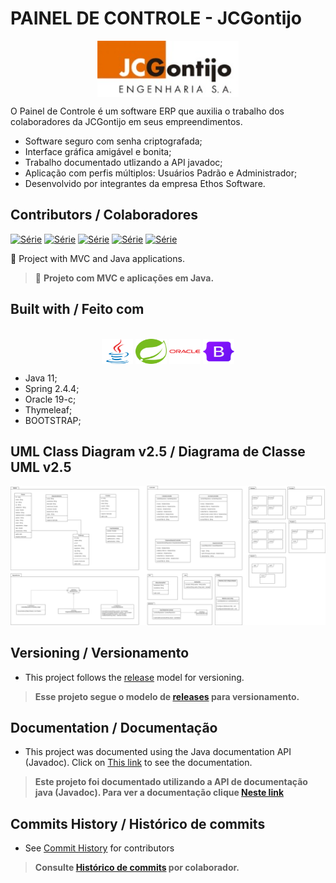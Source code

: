 # PAINEL DE CONTROLE - JCGontijo
<div align="center">
  <img align="center" alt="Judeu-Java" height="90" src="src/main/resources/static/img/jc-logo.jpeg">
</div>

O Painel de Controle é um software ERP que auxilia o trabalho dos colaboradores da JCGontijo em seus empreendimentos.

- Software seguro com senha criptografada;
- Interface gráfica amigável e bonita;
- Trabalho documentado utlizando a API javadoc;
- Aplicação com perfis múltiplos: Usuários Padrão e Administrador;
- Desenvolvido por integrantes da empresa Ethos Software.

## Contributors / Colaboradores
  [![Série](https://img.shields.io/badge/DEV-Lucas-blue)](https://github.com/lramon2001)
  [![Série](https://img.shields.io/badge/DEV-Maicon-green)](https://github.com/Maiconrq)
  [![Série](https://img.shields.io/badge/DEV-Pedro-blue)](https://github.com/pedroynk)
  [![Série](https://img.shields.io/badge/DEV-Felipe-green)](https://github.com/Alef012)
  [![Série](https://img.shields.io/badge/DEV-Rafael-blue)](https://github.com/RafaelN0bre)


:rocket: Project with MVC and Java applications. 

> :rocket: **Projeto com MVC e aplicações em Java.**

## Built with / Feito com
<div style="display: inline_block" align="center"><br>
  <img align="center" alt="Judeu-Java" height="40" width="50" src="https://raw.githubusercontent.com/devicons/devicon/master/icons/java/java-original.svg">
  <img align="center" alt="Judeu-Spring" height="40" width="50" src="https://raw.githubusercontent.com/devicons/devicon/master/icons/spring/spring-original.svg">
  <img align="center" alt="Judeu-Oracle" height="40" width="50" src="https://raw.githubusercontent.com/devicons/devicon/master/icons/oracle/oracle-original.svg">
  <img align="center" alt="Judeu-CSS" height="40" width="50" src="https://raw.githubusercontent.com/devicons/devicon/master/icons/bootstrap/bootstrap-original.svg">
  
</div>

  - Java 11;
  - Spring 2.4.4;
  - Oracle 19-c;
  - Thymeleaf;
  - BOOTSTRAP;


## UML Class Diagram v2.5 / Diagrama de Classe UML v2.5
<img src="https://github.com/lramon2001/GestImoveis-Corretores/blob/main/Untitled%20Diagram.drawio%20(2).png" width="1200"/>

## Versioning / Versionamento
- This project follows the [release](https://github.com/lramon2001/GestImoveis-Corretores/releases/tag/v0.9.RELEASE) model for versioning.

> **Esse projeto segue o modelo de [releases](https://github.com/lramon2001/GestImoveis-Corretores/releases/tag/v0.9.RELEASE) para versionamento.**

## Documentation / Documentação
- This project was documented using the Java documentation API (Javadoc). Click on [This link](https://lramon2001.github.io/GestImoveis-Corretores/) to see the documentation.

> **Este projeto foi documentado utilizando a API de documentação java (Javadoc). Para ver a documentação clique [Neste link](https://lramon2001.github.io/GestImoveis-Corretores/)**

## Commits History / Histórico de commits
- See [Commit History](https://github.com/lramon2001/GestImoveis-Corretores/commits/main) for contributors

> **Consulte [Histórico de commits](https://github.com/lramon2001/GestImoveis-Corretores/commits/main) por colaborador.**